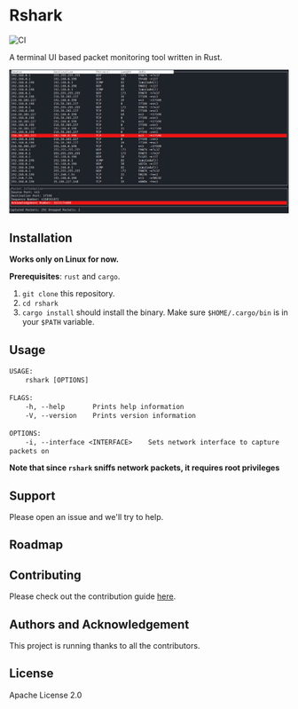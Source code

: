 # Rshark

![CI](https://github.com/pmk21/rshark/workflows/CI/badge.svg)

A terminal UI based packet monitoring tool written in Rust.

![Example UI](images/example.png)

## Installation

**Works only on Linux for now.**

**Prerequisites**: `rust` and `cargo`.

1. `git clone` this repository.
2. `cd rshark`
3. `cargo install` should install the binary. Make sure `$HOME/.cargo/bin` is in your `$PATH` variable.

## Usage

```output
USAGE:
    rshark [OPTIONS]

FLAGS:
    -h, --help       Prints help information
    -V, --version    Prints version information

OPTIONS:
    -i, --interface <INTERFACE>    Sets network interface to capture packets on
```

**Note that since `rshark` sniffs network packets, it requires root privileges**

## Support

Please open an issue and we'll try to help.

## Roadmap

## Contributing

Please check out the contribution guide [here](CONTRIBUTING.md).

## Authors and Acknowledgement

This project is running thanks to all the contributors.

## License

Apache License 2.0
